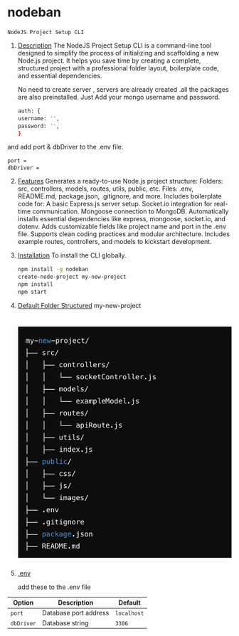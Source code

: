 # nodeban

    NodeJS Project Setup CLI

1. [Description](#description)
   The NodeJS Project Setup CLI is a command-line tool designed to simplify the process of initializing and scaffolding a new Node.js project. It helps you save time by creating a complete, structured project with a professional folder layout, boilerplate code, and essential dependencies.

   No need to create server , servers are already created .all the packages are also preinstalled.
   Just Add your mongo username and password.

   ```bash
   auth: {
   username: '',
   password: '',
   }
   ```

and add port & dbDriver to the .env file.

```
port =
dbDriver =

```

2. [Features](#Features)
   Generates a ready-to-use Node.js project structure:
   Folders: src, controllers, models, routes, utils, public, etc.
   Files: .env, README.md, package.json, .gitignore, and more.
   Includes boilerplate code for:
   A basic Express.js server setup.
   Socket.io integration for real-time communication.
   Mongoose connection to MongoDB.
   Automatically installs essential dependencies like express, mongoose, socket.io, and dotenv.
   Adds customizable fields like project name and port in the .env file.
   Supports clean coding practices and modular architecture.
   Includes example routes, controllers, and models to kickstart development.

3. [Installation](#Installation)
   To install the CLI globally.

   ```bash
   npm install -g nodeban
   create-node-project my-new-project
   npm install
   npm start

   ```

4. [Default Folder Structured](#Structured)
   my-new-project
   # ![Logo](./assets/folder.png)



5. [.env](#env)

   add these to the .env file

| Option     | Description           | Default     |
| ---------- | --------------------- | ----------- |
| `port`     | Database port address | `localhost` |
| `dbDriver` | Database string       | `3306`      |


